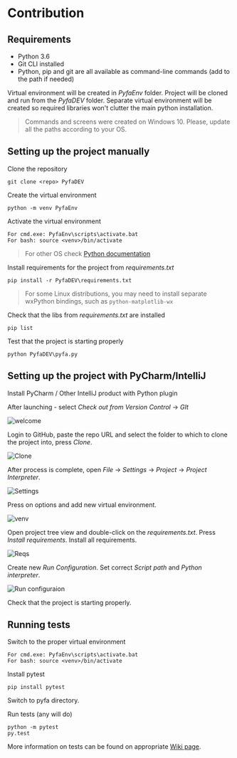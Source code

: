 # Contribution

## Requirements

- Python 3.6
- Git CLI installed
- Python, pip and git are all available as command-line commands (add to the path if needed)

Virtual environment will be created in *PyfaEnv* folder. Project will be cloned and run from the *PyfaDEV* folder. Separate virtual environment will be created so required libraries won't clutter the main python installation.

> Commands and screens were created on Windows 10. Please, update all the paths according to your OS.

## Setting up the project manually

Clone the repository
```
git clone <repo> PyfaDEV
```

Create the virtual environment
```
python -m venv PyfaEnv
```

Activate the virtual environment

```
For cmd.exe: PyfaEnv\scripts\activate.bat
For bash: source <venv>/bin/activate
```
> For other OS check [Python documentation](https://docs.python.org/3/library/venv.html)

Install requirements for the project from *requirements.txt*
```
pip install -r PyfaDEV\requirements.txt
```
> For some Linux distributions, you may need to install separate wxPython bindings, such as `python-matplotlib-wx`

Check that the libs from *requirements.txt* are installed
```
pip list
```

Test that the project is starting properly
```
python PyfaDEV\pyfa.py
```



## Setting up the project with PyCharm/IntelliJ

Install PyCharm / Other IntelliJ product with Python plugin

After launching - select *Check out from Version Control* -> *GIt*

![welcome](https://user-images.githubusercontent.com/54093496/66862580-d8edab00-ef99-11e9-94e2-e93d7043e620.png)

Login to GitHub, paste the repo URL and select the folder to which to clone the project into, press *Clone*.

![Clone](https://user-images.githubusercontent.com/54093496/66862748-38e45180-ef9a-11e9-9f68-4903baf47385.png)

After process is complete, open *File* -> *Settings* -> *Project* -> *Project Interpreter*. 

![Settings](https://user-images.githubusercontent.com/54093496/66862792-544f5c80-ef9a-11e9-9e0f-f64767f3f1b0.png)

Press on options and add new virtual environment.

![venv](https://user-images.githubusercontent.com/54093496/66862833-67622c80-ef9a-11e9-94fa-47cca0158d29.png)

Open project tree view and double-click on the *requirements.txt*. Press *Install requirements*. Install all requirements.

![Reqs](https://user-images.githubusercontent.com/54093496/66862870-7a74fc80-ef9a-11e9-9b18-e64be42c49b8.png)

Create new *Run Configuration*. Set correct *Script path* and *Python interpreter*.

![Run configuraion](https://user-images.githubusercontent.com/54093496/66862970-b4460300-ef9a-11e9-9fb4-20e24759904b.png)

Check that the project is starting properly.

## Running tests

Switch to the proper virtual environment
```
For cmd.exe: PyfaEnv\scripts\activate.bat
For bash: source <venv>/bin/activate
```

Install pytest 
```
pip install pytest  
```

Switch to pyfa directory.

Run tests (any will do)
```
python -m pytest
py.test
```

More information on tests can be found on appropriate [Wiki page](https://github.com/pyfa-org/Pyfa/wiki/Developers:-Writing-Tests-for-Pyfa).